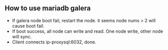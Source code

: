 ## How to use mariadb galera
- If galera node boot fail, restart the node. it seems node nums > 2 will cause boot fail.
- If boot success, all node can write and read. One node write, other node will sync.
- Client connects ip-proxysql:6032, done.
